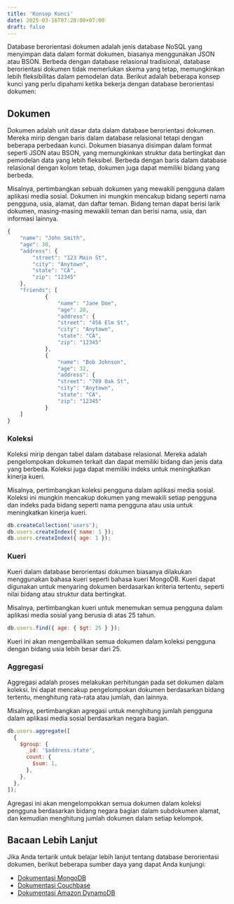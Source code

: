 ```yaml
---
title: 'Konsep Kunci'
date: 2025-03-16T07:20:00+07:00
draft: false
---
```


Database berorientasi dokumen adalah jenis database NoSQL yang menyimpan data dalam format dokumen, biasanya menggunakan JSON atau BSON. Berbeda dengan database relasional tradisional, database berorientasi dokumen tidak memerlukan skema yang tetap, memungkinkan lebih fleksibilitas dalam pemodelan data. Berikut adalah beberapa konsep kunci yang perlu dipahami ketika bekerja dengan database berorientasi dokumen:

## **Dokumen**

Dokumen adalah unit dasar data dalam database berorientasi dokumen. Mereka mirip dengan baris dalam database relasional tetapi dengan beberapa perbedaan kunci. Dokumen biasanya disimpan dalam format seperti JSON atau BSON, yang memungkinkan struktur data bertingkat dan pemodelan data yang lebih fleksibel. Berbeda dengan baris dalam database relasional dengan kolom tetap, dokumen juga dapat memiliki bidang yang berbeda.

Misalnya, pertimbangkan sebuah dokumen yang mewakili pengguna dalam aplikasi media sosial. Dokumen ini mungkin mencakup bidang seperti nama pengguna, usia, alamat, dan daftar teman. Bidang teman dapat berisi larik dokumen, masing-masing mewakili teman dan berisi nama, usia, dan informasi lainnya.

```jsx
{
	"name": "John Smith",
	"age": 30,
	"address": {
		"street": "123 Main St",
		"city": "Anytown",
		"state": "CA",
		"zip": "12345"
	},
	"friends": [
			{
				"name": "Jane Doe",
				"age": 28,
				"address": {
				"street": "456 Elm St",
				"city": "Anytown",
				"state": "CA",
				"zip": "12345"
			},
			{
				"name": "Bob Johnson",
				"age": 32,
				"address": {
				"street": "789 Oak St",
				"city": "Anytown",
				"state": "CA",
				"zip": "12345"
			}
	]
}
```

### **Koleksi**

Koleksi mirip dengan tabel dalam database relasional. Mereka adalah pengelompokan dokumen terkait dan dapat memiliki bidang dan jenis data yang berbeda. Koleksi juga dapat memiliki indeks untuk meningkatkan kinerja kueri.

Misalnya, pertimbangkan koleksi pengguna dalam aplikasi media sosial. Koleksi ini mungkin mencakup dokumen yang mewakili setiap pengguna dan indeks pada bidang seperti nama pengguna atau usia untuk meningkatkan kinerja kueri.

```jsx
db.createCollection('users');
db.users.createIndex({ name: 1 });
db.users.createIndex({ age: 1 });
```

### **Kueri**

Kueri dalam database berorientasi dokumen biasanya dilakukan menggunakan bahasa kueri seperti bahasa kueri MongoDB. Kueri dapat digunakan untuk menyaring dokumen berdasarkan kriteria tertentu, seperti nilai bidang atau struktur data bertingkat.

Misalnya, pertimbangkan kueri untuk menemukan semua pengguna dalam aplikasi media sosial yang berusia di atas 25 tahun.

```jsx
db.users.find({ age: { $gt: 25 } });
```

Kueri ini akan mengembalikan semua dokumen dalam koleksi pengguna dengan bidang usia lebih besar dari 25.

### **Aggregasi**

Aggregasi adalah proses melakukan perhitungan pada set dokumen dalam koleksi. Ini dapat mencakup pengelompokan dokumen berdasarkan bidang tertentu, menghitung rata-rata atau jumlah, dan lainnya.

Misalnya, pertimbangkan agregasi untuk menghitung jumlah pengguna dalam aplikasi media sosial berdasarkan negara bagian.

```jsx
db.users.aggregate([
  {
    $group: {
      _id: '$address.state',
      count: {
        $sum: 1,
      },
    },
  },
]);
```

Agregasi ini akan mengelompokkan semua dokumen dalam koleksi pengguna berdasarkan bidang negara bagian dalam subdokumen alamat, dan kemudian menghitung jumlah dokumen dalam setiap kelompok.

## **Bacaan Lebih Lanjut**

Jika Anda tertarik untuk belajar lebih lanjut tentang database berorientasi dokumen, berikut beberapa sumber daya yang dapat Anda kunjungi:

- [Dokumentasi MongoDB](https://docs.mongodb.com/)
- [Dokumentasi Couchbase](https://docs.couchbase.com/)
- [Dokumentasi Amazon DynamoDB](https://docs.aws.amazon.com/dynamodb/)
